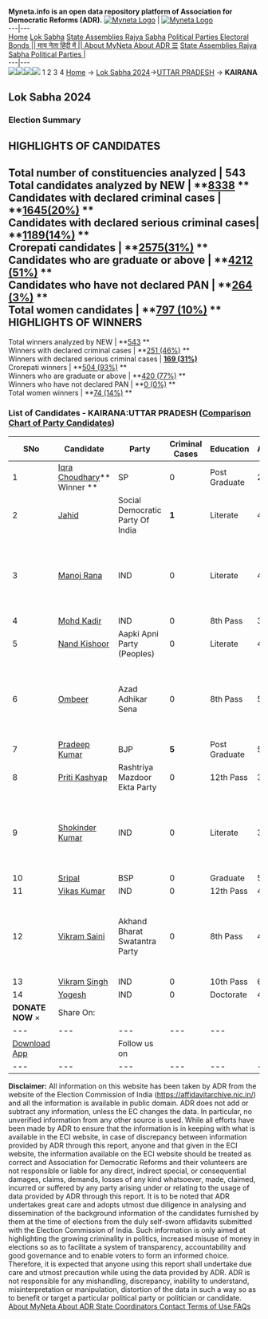**Myneta.info is an open data repository platform of Association for Democratic Reforms (ADR).**
[![Myneta Logo](https://www.myneta.info/lib/img/myneta-logo.png)](https://www.myneta.info/) | [![Myneta Logo](https://www.myneta.info/lib/img/adr-logo.png)](https://adrindia.org)  
---|---  
[Home](https://www.myneta.info/) [Lok Sabha](https://www.myneta.info/#ls "Lok Sabha") [ State Assemblies ](https://www.myneta.info/#sa "State Assemblies") [Rajya Sabha](https://www.myneta.info/#rs "Rajya Sabha") [Political Parties ](https://www.myneta.info/party "Political Parties") [ Electoral Bonds ](https://www.myneta.info/electoral_bonds "Electoral Bonds") [ || माय नेता हिंदी में || ](https://translate.google.co.in/translate?prev=hp&hl=en&js=y&u=www.myneta.info&sl=en&tl=hi&history_state0=) [ About MyNeta ](https://adrindia.org/content/about-myneta) [ About ADR ](https://adrindia.org/about-adr/who-we-are) [☰](javascript:void\(0\))
[ State Assemblies ](https://www.myneta.info/#sa "State Assemblies") [ Rajya Sabha ](https://www.myneta.info/#rs "Rajya Sabha") [ Political Parties ](https://www.myneta.info/party "Political Parties")
|   
---|---  
![](https://www.myneta.info/lib/img/banner/banner-1.png)![](https://www.myneta.info/lib/img/banner/banner-2.png)![](https://www.myneta.info/lib/img/banner/banner-3.png)![](https://www.myneta.info/lib/img/banner/banner-4.png)
1  2  3  4 
[Home](https://www.myneta.info/) → [Lok Sabha 2024](https://www.myneta.info/LokSabha2024/)→[UTTAR PRADESH](https://www.myneta.info/LokSabha2024/index.php?action=show_constituencies&state_id=35) → **KAIRANA**
### 
## Lok Sabha 2024
###  Election Summary 
HIGHLIGHTS OF CANDIDATES  
---  
Total number of constituencies analyzed |  543   
Total candidates analyzed by NEW | **[8338](https://www.myneta.info/LokSabha2024/index.php?action=summary&subAction=candidates_analyzed&sort=candidate#summary) **  
Candidates with declared criminal cases | **[1645(20%)](https://www.myneta.info/LokSabha2024/index.php?action=summary&subAction=crime&sort=candidate#summary) **  
Candidates with declared serious criminal cases| **[1189(14%)](https://www.myneta.info/LokSabha2024/index.php?action=summary&subAction=serious_crime&sort=candidate#summary) **  
Crorepati candidates | **[2575(31%)](https://www.myneta.info/LokSabha2024/index.php?action=summary&subAction=crorepati&sort=candidate#summary) **  
Candidates who are graduate or above | **[4212 (51%)](https://www.myneta.info/LokSabha2024/index.php?action=summary&subAction=education&sort=candidate#summary) **  
Candidates who have not declared PAN | **[264 (3%)](https://www.myneta.info/LokSabha2024/index.php?action=summary&subAction=without_pan&sort=candidate#summary) **  
Total women candidates | **[797 (10%)](https://www.myneta.info/LokSabha2024/index.php?action=summary&subAction=women_candidate&sort=candidate#summary) **  
HIGHLIGHTS OF WINNERS  
---  
Total winners analyzed by NEW | **[543](https://www.myneta.info/LokSabha2024/index.php?action=summary&subAction=winner_analyzed&sort=candidate#summary) **  
Winners with declared criminal cases | **[251 (46%)](https://www.myneta.info/LokSabha2024/index.php?action=summary&subAction=winner_crime&sort=candidate#summary) **  
Winners with declared serious criminal cases | **[169 (31%)](https://www.myneta.info/LokSabha2024/index.php?action=summary&subAction=winner_serious_crime&sort=candidate#summary)**  
Crorepati winners | **[504 (93%)](https://www.myneta.info/LokSabha2024/index.php?action=summary&subAction=winner_crorepati&sort=candidate#summary) **  
Winners who are graduate or above | **[420 (77%)](https://www.myneta.info/LokSabha2024/index.php?action=summary&subAction=winner_education&sort=candidate#summary) **  
Winners who have not declared PAN | **[0 (0%)](https://www.myneta.info/LokSabha2024/index.php?action=summary&subAction=winner_without_pan&sort=candidate#summary) **  
Total women winners | **[74 (14%)](https://www.myneta.info/LokSabha2024/index.php?action=summary&subAction=winner_women&sort=candidate#summary) **  
### List of Candidates - KAIRANA:UTTAR PRADESH ([Comparison Chart of Party Candidates](https://www.myneta.info/LokSabha2024/comparisonchart.php?constituency_id=449))
SNo | Candidate| Party| Criminal Cases| Education| Age| Total Assets| Liabilities  
---|---|---|---|---|---|---|---  
1  | [Iqra Choudhary](https://www.myneta.info/LokSabha2024/candidate.php?candidate_id=289)** Winner ** | SP | 0 | Post Graduate| 29 | Rs 68,74,858 ~ 68 Lacs+ | Rs 8,84,157 ~ 8 Lacs+  
2  | [Jahid](https://www.myneta.info/LokSabha2024/candidate.php?candidate_id=925) | Social Democratic Party Of India | **1** | Literate| 40 | Rs 6,45,800 ~ 6 Lacs+ | Rs 0 ~   
3  | [Manoj Rana](https://www.myneta.info/LokSabha2024/candidate.php?candidate_id=927) | IND | 0 | Literate| 47 | ![](https://myneta.info/image_v2.php?myneta_folder=LokSabha2024&candidate_id=927&col=ta) | ![](https://myneta.info/image_v2.php?myneta_folder=LokSabha2024&candidate_id=927&col=lia)  
4  | [Mohd Kadir](https://www.myneta.info/LokSabha2024/candidate.php?candidate_id=917) | IND | 0 | 8th Pass| 37 | Rs 30,54,000 ~ 30 Lacs+ | Rs 4,00,000 ~ 4 Lacs+  
5  | [Nand Kishoor](https://www.myneta.info/LokSabha2024/candidate.php?candidate_id=918) | Aapki Apni Party (Peoples) | 0 | Literate| 47 | Rs 4,21,500 ~ 4 Lacs+ | Rs 0 ~   
6  | [Ombeer](https://www.myneta.info/LokSabha2024/candidate.php?candidate_id=926) | Azad Adhikar Sena | 0 | 8th Pass| 54 | ![](https://myneta.info/image_v2.php?myneta_folder=LokSabha2024&candidate_id=926&col=ta) | ![](https://myneta.info/image_v2.php?myneta_folder=LokSabha2024&candidate_id=926&col=lia)  
7  | [Pradeep Kumar](https://www.myneta.info/LokSabha2024/candidate.php?candidate_id=924) | BJP | **5** | Post Graduate| 53 | Rs 2,55,64,752 ~ 2 Crore+ | Rs 12,18,681 ~ 12 Lacs+  
8  | [Priti Kashyap](https://www.myneta.info/LokSabha2024/candidate.php?candidate_id=929) | Rashtriya Mazdoor Ekta Party | 0 | 12th Pass| 32 | Rs 37,40,000 ~ 37 Lacs+ | Rs 0 ~   
9  | [Shokinder Kumar](https://www.myneta.info/LokSabha2024/candidate.php?candidate_id=920) | IND | 0 | Literate| 33 | ![](https://myneta.info/image_v2.php?myneta_folder=LokSabha2024&candidate_id=920&col=ta) | ![](https://myneta.info/image_v2.php?myneta_folder=LokSabha2024&candidate_id=920&col=lia)  
10  | [Sripal](https://www.myneta.info/LokSabha2024/candidate.php?candidate_id=290) | BSP | 0 | Graduate| 53 | Rs 3,76,96,700 ~ 3 Crore+ | Rs 28,00,000 ~ 28 Lacs+  
11  | [Vikas Kumar](https://www.myneta.info/LokSabha2024/candidate.php?candidate_id=921) | IND | 0 | 12th Pass| 43 | Rs 68,82,540 ~ 68 Lacs+ | Rs 0 ~   
12  | [Vikram Saini](https://www.myneta.info/LokSabha2024/candidate.php?candidate_id=928) | Akhand Bharat Swatantra Party | 0 | 8th Pass| 48 | ![](https://myneta.info/image_v2.php?myneta_folder=LokSabha2024&candidate_id=928&col=ta) | ![](https://myneta.info/image_v2.php?myneta_folder=LokSabha2024&candidate_id=928&col=lia)  
13  | [Vikram Singh](https://www.myneta.info/LokSabha2024/candidate.php?candidate_id=919) | IND | 0 | 10th Pass| 67 | Rs 1,05,50,500 ~ 1 Crore+ | Rs 0 ~   
14  | [Yogesh](https://www.myneta.info/LokSabha2024/candidate.php?candidate_id=923) | IND | 0 | Doctorate| 46 | Rs 5,05,000 ~ 5 Lacs+ | Rs 96,000 ~ 96 Thou+  
|  **DONATE NOW** × |  Share On:  | [](https://api.whatsapp.com/send?text=https%3A%2F%2Fmyneta.info%2Fpunjab2022%2Findex.php%3Faction%3Dshow_constituencies%26state_id%3D19) | [](https://www.facebook.com/sharer/sharer.php?u=https%3A%2F%2Fmyneta.info%2Fpunjab2022%2Findex.php%3Faction%3Dshow_constituencies%26state_id%3D19) | [](https://twitter.com/share?url=https%3A%2F%2Fmyneta.info%2Fpunjab2022%2Findex.php%3Faction%3Dshow_constituencies%26state_id%3D19)  
---|---|---|---|---  
| [ Download App ](https://play.google.com/store/apps/details?id=com.webrosoft.myneta1&pcampaignid=pcampaignidMKT-Other-global-all-co-prtnr-py-PartBadge-Mar2515-1) | [](https://play.google.com/store/apps/details?id=com.webrosoft.myneta1&pcampaignid=pcampaignidMKT-Other-global-all-co-prtnr-py-PartBadge-Mar2515-1) |  Follow us on  | [](https://www.facebook.com/adrindia.org/) | [](https://twitter.com/adrspeaks) | [](https://groups.google.com/g/national-election-watch?hl=en&pli=1) | [](https://www.instagram.com/adrspeaks/) | [](https://www.youtube.com/user/adrspeaks) | [](https://sharechat.com/profile/adrspeaks)  
---|---|---|---|---|---|---|---|---  
**Disclaimer:** All information on this website has been taken by ADR from the website of the Election Commission of India (https://affidavitarchive.nic.in/) and all the information is available in public domain. ADR does not add or subtract any information, unless the EC changes the data. In particular, no unverified information from any other source is used. While all efforts have been made by ADR to ensure that the information is in keeping with what is available in the ECI website, in case of discrepancy between information provided by ADR through this report, anyone and that given in the ECI website, the information available on the ECI website should be treated as correct and Association for Democratic Reforms and their volunteers are not responsible or liable for any direct, indirect special, or consequential damages, claims, demands, losses of any kind whatsoever, made, claimed, incurred or suffered by any party arising under or relating to the usage of data provided by ADR through this report. It is to be noted that ADR undertakes great care and adopts utmost due diligence in analysing and dissemination of the background information of the candidates furnished by them at the time of elections from the duly self-sworn affidavits submitted with the Election Commission of India. Such information is only aimed at highlighting the growing criminality in politics, increased misuse of money in elections so as to facilitate a system of transparency, accountability and good governance and to enable voters to form an informed choice. Therefore, it is expected that anyone using this report shall undertake due care and utmost precaution while using the data provided by ADR. ADR is not responsible for any mishandling, discrepancy, inability to understand, misinterpretation or manipulation, distortion of the data in such a way so as to benefit or target a particular political party or politician or candidate. 
[ About MyNeta ](https://adrindia.org/content/about-myneta) [ About ADR ](https://adrindia.org/about-adr/who-we-are) [ State Coordinators ](https://adrindia.org/about-adr/state-coordinators) [ Contact ](https://adrindia.org/contact-us) [ Terms of Use ](https://adrindia.org/content/adr-terms-use) [ FAQs ](https://adrindia.org/content/faqs)
